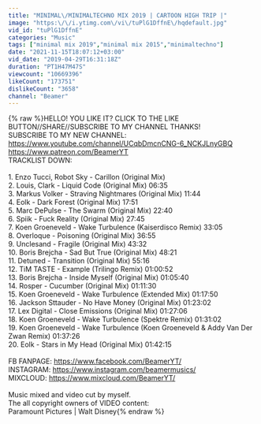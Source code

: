 ```yaml
---
title: "MINIMAL\/MINIMALTECHNO MIX 2019 | CARTOON HIGH TRIP |"
image: "https:\/\/i.ytimg.com\/vi\/tuPlG1DffnE\/hqdefault.jpg"
vid_id: "tuPlG1DffnE"
categories: "Music"
tags: ["minimal mix 2019","minimal mix 2015","minimaltechno"]
date: "2021-11-15T18:07:12+03:00"
vid_date: "2019-04-29T16:31:18Z"
duration: "PT1H47M47S"
viewcount: "10669396"
likeCount: "173751"
dislikeCount: "3658"
channel: "Beamer"
---
```

{% raw %}HELLO! YOU LIKE IT? CLICK TO THE LIKE BUTTON//SHARE//SUBSCRIBE TO MY CHANNEL THANKS! <br />SUBSCRIBE TO MY NEW CHANNEL: <a rel="nofollow" target="blank" href="https://www.youtube.com/channel/UCqbDmcnCNG-6_NCKJLnyGBQ">https://www.youtube.com/channel/UCqbDmcnCNG-6_NCKJLnyGBQ</a><br /><a rel="nofollow" target="blank" href="https://www.patreon.com/BeamerYT">https://www.patreon.com/BeamerYT</a><br />TRACKLIST DOWN:<br /><br />1. Enzo Tucci, Robot Sky - Carillon (Original Mix)<br />2. Louis, Clark - Liquid Code (Original Mix) 06:35<br />3. Markus Volker - Straving Nightmares (Original Mix) 11:44<br />4. Eolk - Dark Forest (Original Mix) 17:51<br />5. Marc DePulse - The Swarm (Original Mix) 22:40<br />6. Spiik - Fuck Reality (Original Mix) 27:45<br />7. Koen Groeneveld - Wake Turbulence (Kaiserdisco Remix) 33:05<br />8. Overloque - Poisoning (Original Mix) 36:55<br />9. Unclesand - Fragile (Original Mix) 43:32<br />10. Boris Brejcha - Sad But True (Original Mix) 48:21<br />11. Detuned - Transition (Original Mix) 55:16<br />12. TiM TASTE - Example (Trilingo Remix) 01:00:52<br />13. Boris Brejcha - Inside Myself (Original Mix) 01:05:40<br />14. Rosper - Cucumber (Original Mix) 01:11:30<br />15. Koen Groeneveld - Wake Turbulence (Extended Mix) 01:17:50<br />16. Jackson Sttauder - No Have Money (Original Mix) 01:23:02<br />17. Lex Digital - Close Emissions (Original Mix) 01:27:06<br />18. Koen Groeneveld - Wake Turbulence (Spektre Remix) 01:31:02<br />19. Koen Groeneveld - Wake Turbulence (Koen Groeneveld &amp; Addy Van Der Zwan Remix) 01:37:26<br />20. Eolk - Stars in My Head (Original Mix) 01:42:15<br /><br />FB FANPAGE: <a rel="nofollow" target="blank" href="https://www.facebook.com/BeamerYT/">https://www.facebook.com/BeamerYT/</a><br />INSTAGRAM: <a rel="nofollow" target="blank" href="https://www.instagram.com/beamermusics/">https://www.instagram.com/beamermusics/</a><br />MIXCLOUD: <a rel="nofollow" target="blank" href="https://www.mixcloud.com/BeamerYT/">https://www.mixcloud.com/BeamerYT/</a><br /><br />Music mixed and video cut by myself.<br />The all copyright owners of VIDEO content:<br />Paramount Pictures | Walt Disney{% endraw %}
